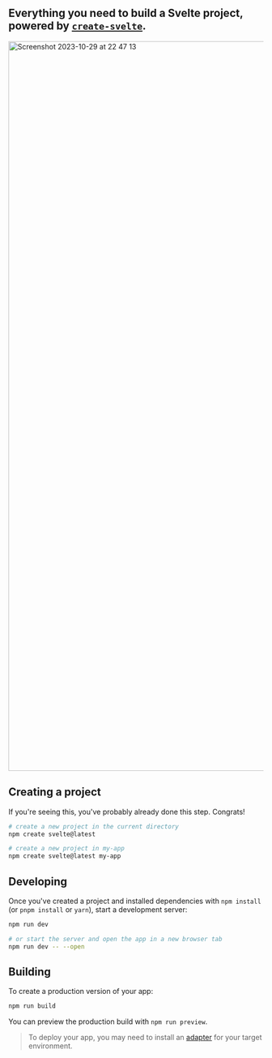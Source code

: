 ## Everything you need to build a Svelte project, powered by [`create-svelte`](https://github.com/sveltejs/kit/tree/master/packages/create-svelte).</a>
<img width="1440" alt="Screenshot 2023-10-29 at 22 47 13" src="https://github.com/sudo-self/sveltejs-starter/assets/119916323/362301cc-bbb0-4cee-8596-0381a825f679">



## Creating a project

If you're seeing this, you've probably already done this step. Congrats!

```bash
# create a new project in the current directory
npm create svelte@latest

# create a new project in my-app
npm create svelte@latest my-app
```

## Developing

Once you've created a project and installed dependencies with `npm install` (or `pnpm install` or `yarn`), start a development server:

```bash
npm run dev

# or start the server and open the app in a new browser tab
npm run dev -- --open
```

## Building

To create a production version of your app:

```bash
npm run build
```

You can preview the production build with `npm run preview`.

> To deploy your app, you may need to install an [adapter](https://kit.svelte.dev/docs/adapters) for your target environment.
